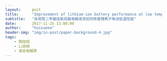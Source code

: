 ```yaml
---
layout:     post
title:      "Improvement of lithium-ion battery performance at low temperatureby adopting polydimethylsiloxane-based electrolyte additives"
subtitle:   "采用聚二甲基硅氧烷基电解液添加剂改善锂离子电池低温性能"
date:       2017-11-25 13:00:00
author:     "huixueee"
header-img: "img/in-post/paper-background-4.jpg"
tags:
    - 聚硅烷
    - LiBOB
    - 液态电解质
---
```


